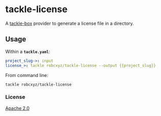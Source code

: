 # tackle-license

A [tackle-box](https://github.com/robcxyz/tackle-box) provider to generate a license file in a directory. 

## Usage 

Within a **`tackle.yaml`**:
```yaml
project_slug->: input 
license_>: tackle robcxyz/tackle-license --output {{project_slug}}
```

From command line:
```shell
tackle robcxyz/tackle-license
```

### License

[Apache 2.0](LICENSE)